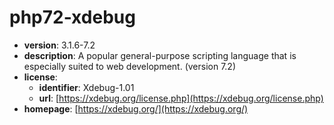 # php72-xdebug

- **version**: 3.1.6-7.2
- **description**: A popular general-purpose scripting language that is especially suited to web development. (version 7.2)
- **license**:
  - **identifier**: Xdebug-1.01
  - **url**: [https://xdebug.org/license.php](https://xdebug.org/license.php)
- **homepage**: [https://xdebug.org/](https://xdebug.org/)

